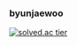 ### byunjaewoo
[![solved.ac tier](http://mazassumnida.wtf/api/v2/generate_badge?boj=byunjaewoo)](https://solved.ac/byunjaewoo)
